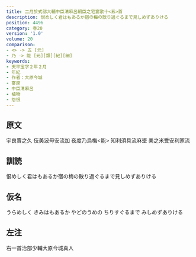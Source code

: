 ```yaml
---
title: 二月於式部大輔中臣清麻呂朝臣之宅宴歌十<五>首
description: 恨めしく君はもあるか宿の梅の散り過ぐるまで見しめずありける
position: 4496
category: 巻20
version: '1.0'
volume: 20
comparison:
- <> -> 五 [元]
- 乃 -> 能 [元][類][紀][細]
keywords:
- 天平宝字２年２月
- 年紀
- 作者：大原今城
- 宴席
- 中臣清麻呂
- 植物
- 怨恨
---
```


## 原文

宇良賣之久 伎美波母安流加 夜度乃烏梅<能> 知利須具流麻埿 美之米受安利家流

## 訓読

恨めしく君はもあるか宿の梅の散り過ぐるまで見しめずありける

## 仮名

うらめしく きみはもあるか やどのうめの ちりすぐるまで みしめずありける

## 左注

右一首治部少輔大原今城真人
